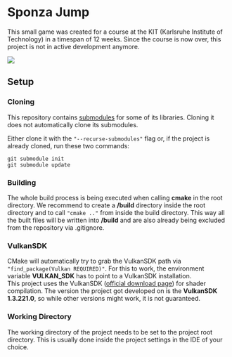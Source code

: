 # Sponza Jump

This small game was created for a course at the KIT (Karlsruhe Institute of Technology) in a timespan of 12 weeks. Since the course is now over, this project is not in active development anymore.

![](res/docs/images/game_preview.png)

## Setup

### Cloning
This repository contains [submodules](https://git-scm.com/book/de/v2/Git-Tools-Submodule) for some of its libraries. Cloning it does not automatically clone its submodules. 

Either clone it with the ```"--recurse-submodules"``` flag or, if the project is already cloned, run these two commands:
```
git submodule init
git submodule update
```

### Building
The whole build process is being executed when calling **cmake** in the root directory. We recommend to create a **/build** directory inside the root directory and to call ```"cmake .."``` from inside the build directory. This way all the built files will be written into **/build** and are also already being excluded from the repository via .gitignore.

### VulkanSDK
CMake will automatically try to grab the VulkanSDK path via ```"find_package(Vulkan REQUIRED)"```. For this to work, the environment variable **VULKAN_SDK** has to point to a VulkanSDK installation.  
This project uses the VulkanSDK ([official download page](https://vulkan.lunarg.com/sdk/home)) for shader compilation. The version the project got developed on is the **VulkanSDK 1.3.221.0**, so while other versions might work, it is not guaranteed.

### Working Directory
The working directory of the project needs to be set to the project root directory. This is usually done inside the project settings in the IDE of your choice.